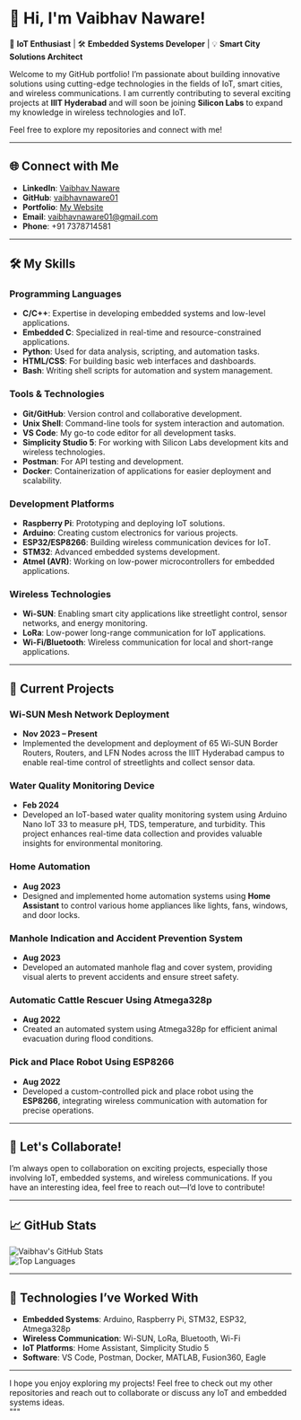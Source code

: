 
# 👋 Hi, I'm Vaibhav Naware!

🚀 **IoT Enthusiast** | 🛠 **Embedded Systems Developer** | 💡 **Smart City Solutions Architect**  

Welcome to my GitHub portfolio! I’m passionate about building innovative solutions using cutting-edge technologies in the fields of IoT, smart cities, and wireless communications. I am currently contributing to several exciting projects at **IIIT Hyderabad** and will soon be joining **Silicon Labs** to expand my knowledge in wireless technologies and IoT.  

Feel free to explore my repositories and connect with me!

---

## 🌐 Connect with Me  

- **LinkedIn**: [Vaibhav Naware](https://www.linkedin.com/in/vaibhav-naware)  
- **GitHub**: [vaibhavnaware01](https://github.com/vaibhavnaware01)  
- **Portfolio**: [My Website](https://github.com/vaibhavnaware01/Portfolio)  
- **Email**: vaibhavnaware01@gmail.com  
- **Phone**: +91 7378714581  

---

## 🛠️ My Skills

### **Programming Languages**  
- **C/C++**: Expertise in developing embedded systems and low-level applications.  
- **Embedded C**: Specialized in real-time and resource-constrained applications.  
- **Python**: Used for data analysis, scripting, and automation tasks.  
- **HTML/CSS**: For building basic web interfaces and dashboards.  
- **Bash**: Writing shell scripts for automation and system management.  

### **Tools & Technologies**  
- **Git/GitHub**: Version control and collaborative development.  
- **Unix Shell**: Command-line tools for system interaction and automation.  
- **VS Code**: My go-to code editor for all development tasks.  
- **Simplicity Studio 5**: For working with Silicon Labs development kits and wireless technologies.  
- **Postman**: For API testing and development.  
- **Docker**: Containerization of applications for easier deployment and scalability.  

### **Development Platforms**  
- **Raspberry Pi**: Prototyping and deploying IoT solutions.  
- **Arduino**: Creating custom electronics for various projects.  
- **ESP32/ESP8266**: Building wireless communication devices for IoT.  
- **STM32**: Advanced embedded systems development.  
- **Atmel (AVR)**: Working on low-power microcontrollers for embedded applications.  

### **Wireless Technologies**  
- **Wi-SUN**: Enabling smart city applications like streetlight control, sensor networks, and energy monitoring.  
- **LoRa**: Low-power long-range communication for IoT applications.  
- **Wi-Fi/Bluetooth**: Wireless communication for local and short-range applications.  

---

## 🌱 Current Projects

### **Wi-SUN Mesh Network Deployment**  
- **Nov 2023 – Present**  
- Implemented the development and deployment of 65 Wi-SUN Border Routers, Routers, and LFN Nodes across the IIIT Hyderabad campus to enable real-time control of streetlights and collect sensor data.  

### **Water Quality Monitoring Device**  
- **Feb 2024**  
- Developed an IoT-based water quality monitoring system using Arduino Nano IoT 33 to measure pH, TDS, temperature, and turbidity. This project enhances real-time data collection and provides valuable insights for environmental monitoring.  

### **Home Automation**  
- **Aug 2023**  
- Designed and implemented home automation systems using **Home Assistant** to control various home appliances like lights, fans, windows, and door locks.  

### **Manhole Indication and Accident Prevention System**  
- **Aug 2023**  
- Developed an automated manhole flag and cover system, providing visual alerts to prevent accidents and ensure street safety.  

### **Automatic Cattle Rescuer Using Atmega328p**  
- **Aug 2022**  
- Created an automated system using Atmega328p for efficient animal evacuation during flood conditions.  

### **Pick and Place Robot Using ESP8266**  
- **Aug 2022**  
- Developed a custom-controlled pick and place robot using the **ESP8266**, integrating wireless communication with automation for precise operations.  

---

## 🤝 Let's Collaborate!

I’m always open to collaboration on exciting projects, especially those involving IoT, embedded systems, and wireless communications. If you have an interesting idea, feel free to reach out—I’d love to contribute!

---

## 📈 GitHub Stats

![Vaibhav's GitHub Stats](https://github-readme-stats.vercel.app/api?username=vaibhavnaware01&show_icons=true&theme=radical)  
![Top Languages](https://github-readme-stats.vercel.app/api/top-langs/?username=vaibhavnaware01&layout=compact&theme=radical)  

---

## 📢 Technologies I’ve Worked With

- **Embedded Systems**: Arduino, Raspberry Pi, STM32, ESP32, Atmega328p  
- **Wireless Communication**: Wi-SUN, LoRa, Bluetooth, Wi-Fi  
- **IoT Platforms**: Home Assistant, Simplicity Studio 5  
- **Software**: VS Code, Postman, Docker, MATLAB, Fusion360, Eagle  

---

I hope you enjoy exploring my projects! Feel free to check out my other repositories and reach out to collaborate or discuss any IoT and embedded systems ideas.  
"""

